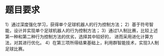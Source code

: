# 题目要求

1）通过深度强化学习，获得单个足球机器人的行为控制方法； 
2）基于符号智能，设计并实现单个足球机器人的行为控制方法； 
3）通过1人制比赛，比较上述第一种和第二种行为控制方法的优劣，选择其中较好的，
进而采用进化计算方法，对其进行优化。 
4）在第三项所得结果基础上，利用群智能技术，实现3人制足球比赛。
